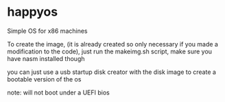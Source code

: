 # happyos
Simple OS for x86 machines


To create the image, (it is already created so only necessary if you made a modification to the code), just run the makeimg.sh script, make sure you have nasm installed though

you can just use a usb startup disk creator with the disk image to create a bootable version of the os

note: will not boot under a UEFI bios
